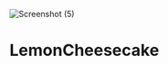 ![Screenshot (5)](https://user-images.githubusercontent.com/59287277/188260966-3fb10fa2-bf81-493a-b81e-3c51fd3e4960.png)
# LemonCheesecake
